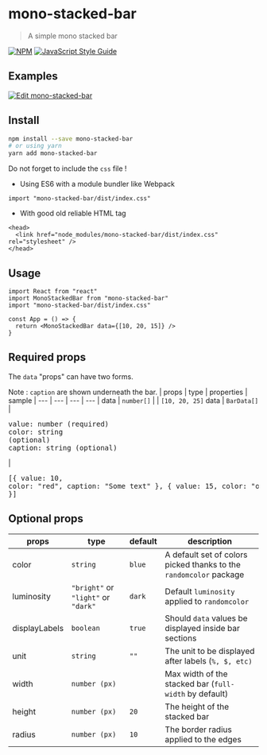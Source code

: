 # mono-stacked-bar

> A simple mono stacked bar

[![NPM](https://img.shields.io/npm/v/mono-stacked-bar.svg)](https://www.npmjs.com/package/mono-stacked-bar) [![JavaScript Style Guide](https://img.shields.io/badge/code_style-standard-brightgreen.svg)](https://standardjs.com)

## Examples

[![Edit mono-stacked-bar](https://codesandbox.io/static/img/play-codesandbox.svg)](https://codesandbox.io/s/mono-stacked-bar-cjllp?fontsize=14&hidenavigation=1&theme=dark&view=preview)

## Install

```bash
npm install --save mono-stacked-bar
# or using yarn
yarn add mono-stacked-bar
```

Do not forget to include the `css` file !

- Using ES6 with a module bundler like Webpack

```tsx
import "mono-stacked-bar/dist/index.css"
```

- With good old reliable HTML tag

```tsx
<head>
  <link href="node_modules/mono-stacked-bar/dist/index.css" rel="stylesheet" />
</head>
```

## Usage

```tsx
import React from "react"
import MonoStackedBar from "mono-stacked-bar"
import "mono-stacked-bar/dist/index.css"

const App = () => {
  return <MonoStackedBar data={[10, 20, 15]} />
}
```

## Required props

The `data` "props" can have two forms.

Note : `caption` are shown underneath the bar.
| props | type | properties | sample |
--- | --- | --- | --- |
data | `number[]` | | `[10, 20, 25]`
data | `BarData[]` | <pre>value: number (required)<br/>color: string (optional)<br/>caption: string (optional)</pre> | <pre>[{ value: 10, color: "red", caption: "Some text" }, { value: 15, color: "orange" }]</pre>

## Optional props

| props         | type                                | default | description                                                        |
| ------------- | ----------------------------------- | ------- | ------------------------------------------------------------------ |
| color         | `string`                            | `blue`  | A default set of colors picked thanks to the `randomcolor` package |
| luminosity    | `"bright"` or `"light"` or `"dark"` | `dark`  | Default `luminosity` applied to `randomcolor`                      |
| displayLabels | `boolean`                           | `true`  | Should `data` values be displayed inside bar sections              |
| unit          | `string`                            | `""`    | The unit to be displayed after labels (`%, $, etc)`                |
| width         | `number (px)`                       |         | Max width of the stacked bar (`full-width` by default)             |
| height        | `number (px)`                       | `20`    | The height of the stacked bar                                      |
| radius        | `number (px)`                       | `10`    | The border radius applied to the edges                             |
